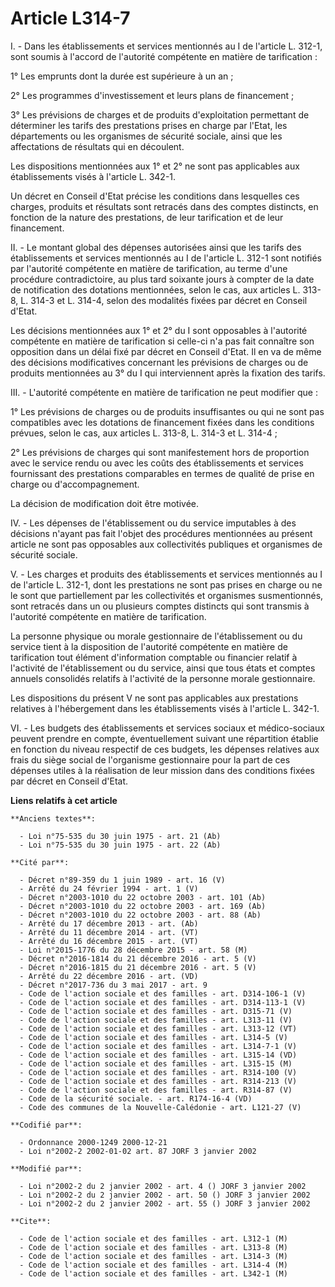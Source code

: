 # Article L314-7

I. - Dans les établissements et services mentionnés au I de l'article L. 312-1, sont soumis à l'accord de l'autorité
compétente en matière de tarification :

1° Les emprunts dont la durée est supérieure à un an ;

2° Les programmes d'investissement et leurs plans de financement ;

3° Les prévisions de charges et de produits d'exploitation permettant de déterminer les tarifs des prestations prises en
charge par l'Etat, les départements ou les organismes de sécurité sociale, ainsi que les affectations de résultats qui en
découlent.

Les dispositions mentionnées aux 1° et 2° ne sont pas applicables aux établissements visés à l'article L. 342-1.

Un décret en Conseil d'Etat précise les conditions dans lesquelles ces charges, produits et résultats sont retracés dans des
comptes distincts, en fonction de la nature des prestations, de leur tarification et de leur financement.

II. - Le montant global des dépenses autorisées ainsi que les tarifs des établissements et services mentionnés au I de
l'article L. 312-1 sont notifiés par l'autorité compétente en matière de tarification, au terme d'une procédure
contradictoire, au plus tard soixante jours à compter de la date de notification des dotations mentionnées, selon le cas, aux
articles L. 313-8, L. 314-3 et L. 314-4, selon des modalités fixées par décret en Conseil d'Etat.

Les décisions mentionnées aux 1° et 2° du I sont opposables à l'autorité compétente en matière de tarification si celle-ci
n'a pas fait connaître son opposition dans un délai fixé par décret en Conseil d'Etat. Il en va de même des décisions
modificatives concernant les prévisions de charges ou de produits mentionnées au 3° du I qui interviennent après la fixation
des tarifs.

III. - L'autorité compétente en matière de tarification ne peut modifier que :

1° Les prévisions de charges ou de produits insuffisantes ou qui ne sont pas compatibles avec les dotations de financement
fixées dans les conditions prévues, selon le cas, aux articles L. 313-8, L. 314-3 et L. 314-4 ;

2° Les prévisions de charges qui sont manifestement hors de proportion avec le service rendu ou avec les coûts des
établissements et services fournissant des prestations comparables en termes de qualité de prise en charge ou
d'accompagnement.

La décision de modification doit être motivée.

IV. - Les dépenses de l'établissement ou du service imputables à des décisions n'ayant pas fait l'objet des procédures
mentionnées au présent article ne sont pas opposables aux collectivités publiques et organismes de sécurité sociale.

V. - Les charges et produits des établissements et services mentionnés au I de l'article L. 312-1, dont les prestations ne
sont pas prises en charge ou ne le sont que partiellement par les collectivités et organismes susmentionnés, sont retracés
dans un ou plusieurs comptes distincts qui sont transmis à l'autorité compétente en matière de tarification.

La personne physique ou morale gestionnaire de l'établissement ou du service tient à la disposition de l'autorité compétente
en matière de tarification tout élément d'information comptable ou financier relatif à l'activité de l'établissement ou du
service, ainsi que tous états et comptes annuels consolidés relatifs à l'activité de la personne morale gestionnaire.

Les dispositions du présent V ne sont pas applicables aux prestations relatives à l'hébergement dans les établissements visés
à l'article L. 342-1.

VI. - Les budgets des établissements et services sociaux et médico-sociaux peuvent prendre en compte, éventuellement suivant
une répartition établie en fonction du niveau respectif de ces budgets, les dépenses relatives aux frais du siège social de
l'organisme gestionnaire pour la part de ces dépenses utiles à la réalisation de leur mission dans des conditions fixées par
décret en Conseil d'Etat.

**Liens relatifs à cet article**

	**Anciens textes**:

	  - Loi n°75-535 du 30 juin 1975 - art. 21 (Ab)
	  - Loi n°75-535 du 30 juin 1975 - art. 22 (Ab)

	**Cité par**:

	  - Décret n°89-359 du 1 juin 1989 - art. 16 (V)
	  - Arrêté du 24 février 1994 - art. 1 (V)
	  - Décret n°2003-1010 du 22 octobre 2003 - art. 101 (Ab)
	  - Décret n°2003-1010 du 22 octobre 2003 - art. 169 (Ab)
	  - Décret n°2003-1010 du 22 octobre 2003 - art. 88 (Ab)
	  - Arrêté du 17 décembre 2013 - art. (Ab)
	  - Arrêté du 11 décembre 2014 - art. (VT)
	  - Arrêté du 16 décembre 2015 - art. (VT)
	  - Loi n°2015-1776 du 28 décembre 2015 - art. 58 (M)
	  - Décret n°2016-1814 du 21 décembre 2016 - art. 5 (V)
	  - Décret n°2016-1815 du 21 décembre 2016 - art. 5 (V)
	  - Arrêté du 22 décembre 2016 - art. (VD)
	  - Décret n°2017-736 du 3 mai 2017 - art. 9
	  - Code de l'action sociale et des familles - art. D314-106-1 (V)
	  - Code de l'action sociale et des familles - art. D314-113-1 (V)
	  - Code de l'action sociale et des familles - art. D315-71 (V)
	  - Code de l'action sociale et des familles - art. L313-11 (V)
	  - Code de l'action sociale et des familles - art. L313-12 (VT)
	  - Code de l'action sociale et des familles - art. L314-5 (V)
	  - Code de l'action sociale et des familles - art. L314-7-1 (V)
	  - Code de l'action sociale et des familles - art. L315-14 (VD)
	  - Code de l'action sociale et des familles - art. L315-15 (M)
	  - Code de l'action sociale et des familles - art. R314-100 (V)
	  - Code de l'action sociale et des familles - art. R314-213 (V)
	  - Code de l'action sociale et des familles - art. R314-87 (V)
	  - Code de la sécurité sociale. - art. R174-16-4 (VD)
	  - Code des communes de la Nouvelle-Calédonie - art. L121-27 (V)

	**Codifié par**:

	  - Ordonnance 2000-1249 2000-12-21
	  - Loi n°2002-2 2002-01-02 art. 87 JORF 3 janvier 2002

	**Modifié par**:

	  - Loi n°2002-2 du 2 janvier 2002 - art. 4 () JORF 3 janvier 2002
	  - Loi n°2002-2 du 2 janvier 2002 - art. 50 () JORF 3 janvier 2002
	  - Loi n°2002-2 du 2 janvier 2002 - art. 55 () JORF 3 janvier 2002

	**Cite**:

	  - Code de l'action sociale et des familles - art. L312-1 (M)
	  - Code de l'action sociale et des familles - art. L313-8 (M)
	  - Code de l'action sociale et des familles - art. L314-3 (M)
	  - Code de l'action sociale et des familles - art. L314-4 (M)
	  - Code de l'action sociale et des familles - art. L342-1 (M)
